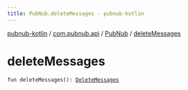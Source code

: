 ```yaml
---
title: PubNub.deleteMessages - pubnub-kotlin
---
```


[pubnub-kotlin](../../index.html) / [com.pubnub.api](../index.html) / [PubNub](index.html) / [deleteMessages](./delete-messages.html)

# deleteMessages

`fun deleteMessages(): `[`DeleteMessages`](../../com.pubnub.api.endpoints/-delete-messages/index.html)